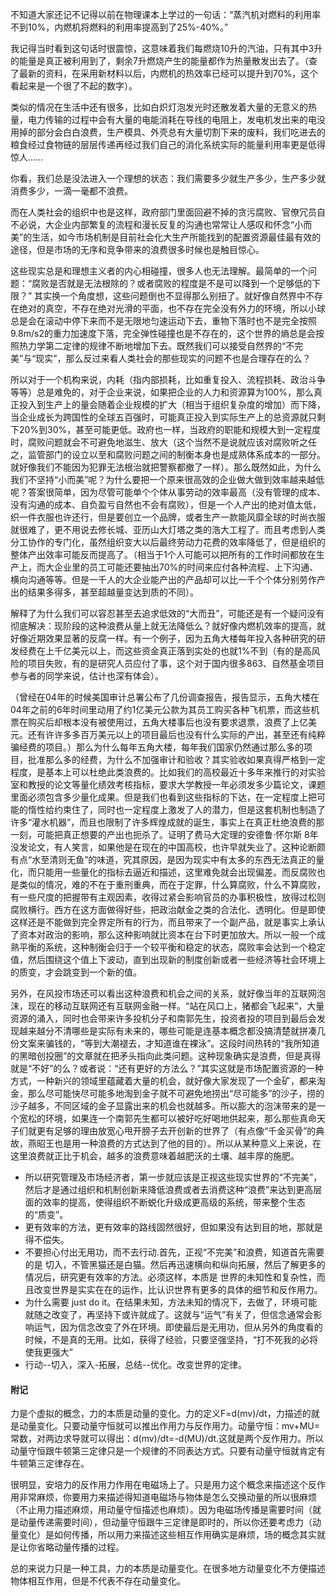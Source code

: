不知道大家还记不记得以前在物理课本上学过的一句话：“蒸汽机对燃料的利用率不到10%，内燃机将燃料的利用率提高到了25%-40%。”


我记得当时看到这句话时很震惊，这意味着我们每燃烧10升的汽油，只有其中3升的能量是真正被利用到了，剩余7升燃烧产生的能量都作为热量散发出去了。（查了最新的资料，在采用新材料以后，内燃机的热效率已经可以提升到70%，这个看起来是一个很了不起的数字）。

类似的情况在生活中还有很多，比如白炽灯泡发光时还散发着大量的无意义的热量，电力传输的过程中会有大量的电能消耗在导线的电阻上，发电机发出来的电没用掉的部分会白白浪费，生产模具、外壳总有大量切割下来的废料，我们吃进去的粮食经过食物链的层层传递再经过我们自己的消化系统实际的能量利用率更是低得惊人……

你看，我们总是没法进入一个理想的状态：我们需要多少就生产多少，生产多少就消费多少，一滴一毫都不浪费。


而在人类社会的组织中也是这样，政府部门里面回避不掉的贪污腐败、官僚冗员自不必说，大企业内部繁复的流程和漫长反复的沟通也常常让人感叹和怀念“小而美”的生活，如今市场机制是目前社会化大生产所能找到的配置资源最佳最有效的途径，但是市场的无序和竞争带来的浪费很多时候也是触目惊心。

这些现实总是和理想主义者的内心相碰撞，很多人也无法理解。最简单的一个问题：“腐败是否就是无法根除的？或者腐败的程度是不是可以降到一个足够低的下限？”
其实换一个角度想，这些问题倒也不显得那么别扭了。就好像自然界中不存在绝对的真空，不存在绝对光滑的平面，也不存在完全没有外力的环境，所以小球总是会在滚动中停下来而不是无限地匀速运动下去，重物下落时也不是完全按照9.8m/s2的重力加速度下落，完全弹性碰撞也是不存在的，这个世界的熵总是会按照热力学第二定律的规律不断地增加下去。既然我们可以接受自然界的“不完美”与“现实”，那么反过来看人类社会的那些现实的问题不也是合理存在的么？


所以对于一个机构来说，内耗（指内部损耗，比如重复投入、流程损耗、政治斗争等等）总是难免的，对于企业来说，如果把企业的人力和资源算为100%，那么真正投入到生产上的量会随着企业规模的扩大（相当于组织复杂度的增加）而下降，当企业成长为跨国性的全球五百强时，可能真正投入到实际生产上的总资源就只剩下20%到30%，甚至可能更低。政府也一样，当政府的职能和规模大到一定程度时，腐败问题就会不可避免地滋生、放大（这个当然不是说就应该对腐败听之任之，监管部门的设立以至和腐败问题之间的制衡本身也是成熟体系成本的一部分。就好像我们不能因为犯罪无法根治就把警察都撤了一样）。那么既然如此，为什么我们不坚持“小而美”呢？为什么要把一个原来很高效的企业做大做到效率越来越低呢？答案很简单，因为尽管可能单个个体从事劳动的效率最高（没有管理的成本、没有沟通的成本、自负盈亏自然也不会有腐败），但是一个人产出的绝对值太低，织一件衣服也许还行，但是要创立一个品牌，或者生产一款能风靡全球的时尚衣服就很难了，更不用说去修长城、亚历山大灯塔之类的浩大工程了。而且考虑到人类分工协作的专门化，虽然组织变大以后最终劳动力花费的效率降低了，但是组织的整体产出效率可能反而提高了。（相当于1个人可能可以把所有的工作时间都放在生产上，而大企业里的员工可能还要抽出70%的时间来应付各种流程、上下沟通、横向沟通等等。但是一千人的大企业能产出的产品却可以比一千个个体分别劳作产出的结果多得多，甚至超越量变达到质的不同）。


解释了为什么我们可以容忍甚至去追求低效的“大而丑”，可能还是有一个疑问没有彻底解决：现阶段的这种浪费从量上就无法降低么？就好像内燃机效率的提高，就好像近期效果显著的反腐一样。有一个例子，因为五角大楼每年投入各种研究的研发经费在上千亿美元以上，而这些资金真正落到实处的也就1%不到（有的是高风险的项目失败，有的是研究人员应付了事，这个对于国内很多863、自然基金项目参与者的同学来说，估计也深有体会）。

（曾经在04年的时候美国审计总署公布了几份调查报告，报告显示，五角大楼在04年之前的6年时间里动用了约1亿美元公款为其员工购买各种飞机票，而这些机票在购买后却根本没有被使用过，五角大楼事后也没有要求退票，浪费了上亿美元。还有许许多多百万美元以上的项目最后也没有什么实际的产出，甚至还有纯粹骗经费的项目。）那么为什么每年五角大楼，每年我们国家仍然通过那么多的项目，批准那么多的经费，为什么不加强审计和验收？其实验收如果真得严格到一定程度，是基本上可以杜绝此类浪费的。比如我们的高校最近十多年来推行的对实验室和教授的论文等量化绩效考核指标，要求大学教授一年必须发多少篇论文，课题里面必须包含多少量化成果。但是我们也看到这些指标的下达，在一定程度上把可能的惰性给约束住了，同时也一定程度上激发了人的潜力，但是这套机制也制造了许多“灌水机器”，而且也限制了许多辉煌成就的诞生，事实上在真正杜绝浪费的那一刻，可能把真正想要的产出也扼杀了。证明了费马大定理的安德鲁·怀尔斯 8年没发论文，有人笑言，如果他是在现在的中国高校，也许早就失业了。这种论断颇有点“水至清则无鱼”的味道，究其原因，是因为现实中有太多的东西无法真正的量化，而只能用一些量化的指标去逼近和描述，这里难免就会出现偏差。而反腐败也是类似的情况，难的不在于重刑重典，而在于定罪，什么算腐败，什么不算腐败，有一些尺度的把握带有主观因素，收得过紧会影响官员的办事积极性，放得过松则腐败横行。西方在这方面做得好些，把政治献金之类的合法化、透明化。但是即使这样还是不能做到完全界定所有的行为，而且带来了一个副产品，就是事实上承认了资本对政治的影响，那么这种影响就比资本在台下时更加放大。所以一般一个成熟平衡的系统，这种制衡会归于一个较平衡和稳定的状态，腐败率会达到一个稳定值，然后围绕这个值上下波动，直到出现新的制度创新或者一些经济等社会环境上的质变，才会跳变到一个新的值。


另外，在风投市场还可以看出这种浪费和机会之间的关系，就好像当年的互联网泡沫，现在的移动互联网还有互联网金融一样。“站在风口上，猪都会飞起来”，大量资源的涌入，同时也会带来许多投机分子和南郭先生，投资者投的项目到最后会发现越来越分不清哪些是实际有未来的，哪些可能是连基本概念都没搞清楚就拼凑几份文案来骗钱的，“等到大潮褪去，才知道谁在裸泳”。这段时间热转的“我所知道的黑暗创投圈”的文章就在把矛头指向此类问题。这种现象确实是浪费，但是真得就是“不好”的么？或者说：“还有更好的方法么？”其实这就是市场配置资源的一种方式，一种新兴的领域里蕴藏着大量的机会，就好像大家发现了一个金矿，都来淘金，那么尽可能快尽可能多地淘到金子就不可避免地捞出“尽可能多”的沙子，捞的沙子越多，不同区域的金子显露出来的机会也就越多。所以膨大的泡沫带来的是一个宽松的环境，如果连一个南郭先生都可以被好吃好喝地供起来，那么那些真命天子们就更有足够的理由放宽心甩开膀子去开创新的世界了（有点像“千金买骨”的典故，燕昭王也是用一种浪费的方式达到了他的目的）。所以从某种意义上来说，在这里浪费就正比于机会，越多的浪费意味着越肥沃的土壤、越丰厚的施肥。


+ 所以研究管理及市场经济者，第一步就应该是正视这些现实世界的“不完美”，然后才是通过组织和机制创新来降低浪费或者去消费这种“浪费”来达到更高层面的效率的提高，使得组织不断蜕化升级成更高级的系统，带来整个生态的“质变”。
+ 更有效率的方法，更有效率的路线固然很好，但如果没有达到目的地，那就是得不偿失。  
+ 不要担心付出无用功，而不去行动.首先，正视“不完美”和浪费，知道首先需要的是 切入，不管黑猫还是白猫。然后再迅速横向和纵向拓展，然后了解更多的情况后，研究更有效率的方法。必须这样，本质是 世界的未知性和复杂性，而且改变世界是实实在在的运作，比认识世界有更多的具体的细节和反作用力。
+ 为什么需要 just do it。在结果未知，方法未知的情况下，去做了，环境可能就随之改变了，再坚持下或许就成了。这就与“运气”有关了，但信念通常会影响运气，因为信念改变了外在环境。即使最后是无用功，但从另外的角度看的时候，不是真的无用。比如，获得了经验，只要坚强坚持，“打不死我的必将使我更强大”
+ 行动--切入，深入-拓展，总结--优化。改变世界的定律。

#### 附记

力是个虚拟的概念，力的本质是动量的变化。力的定义F=d(mv)/dt，力描述的就是动量变化。只要动量守恒就可以推出作用力与反作用力。动量守恒：mv+MU=常数，对两边求导就可以得出：d(mv)/dt=-d(MU)/dt.这就是两个反作用力。所以动量守恒跟牛顿第三定律只是一个规律的不同表达方式。只要有动量守恒就肯定有牛顿第三定律存在。      

很明显，安培力的反作用力作用在电磁场上了。只是用力这个概念来描述这个反作用非常麻烦，你要用力来描述得知道电磁场与物体是怎么交换动量的所以很麻烦（不止用力描述麻烦，用动量守恒描述也麻烦）。因为电磁场传播是需要时间（就是动量传递需要时间），但动量守恒跟牛三定律是即时的，所以你还要考虑力（动量变化）是如何传播，所以用力来描述这些相互作用确实是麻烦，场的概念其实就是让你省略动量传播的过程。

总的来说力只是一种工具，力的本质是动量变化。在很多地方动量变化不方便描述物体相互作用，但是不代表不存在动量变化。
